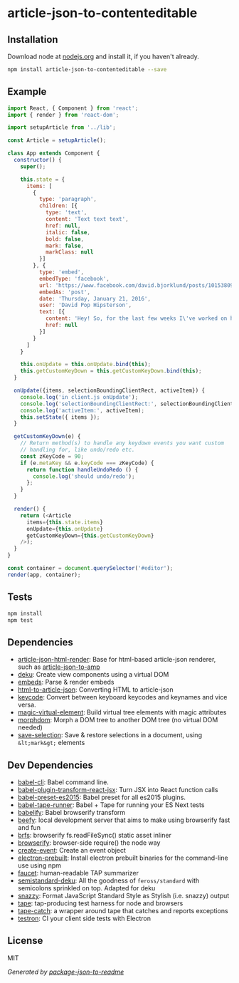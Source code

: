 # article-json-to-contenteditable

## Installation

Download node at [nodejs.org](http://nodejs.org) and install it, if you haven't already.

```sh
npm install article-json-to-contenteditable --save
```
## Example
```js
import React, { Component } from 'react';
import { render } from 'react-dom';

import setupArticle from '../lib';

const Article = setupArticle();

class App extends Component {
  constructor() {
    super();

    this.state = {
      items: [
        {
          type: 'paragraph',
          children: [{
            type: 'text',
            content: 'Text text text',
            href: null,
            italic: false,
            bold: false,
            mark: false,
            markClass: null
          }]
        }, {
          type: 'embed',
          embedType: 'facebook',
          url: 'https://www.facebook.com/david.bjorklund/posts/10153809692501070',
          embedAs: 'post',
          date: 'Thursday, January 21, 2016',
          user: 'David Pop Hipsterson',
          text: [{
            content: 'Hey! So, for the last few weeks I\'ve worked on http://mic.com/ - the new home for mic.com (on desktop) - please take a look :)',
            href: null
          }]
        }
      ]
    }

    this.onUpdate = this.onUpdate.bind(this);
    this.getCustomKeyDown = this.getCustomKeyDown.bind(this);
  }

  onUpdate({items, selectionBoundingClientRect, activeItem}) {
    console.log('in client.js onUpdate');
    console.log('selectionBoundingClientRect:', selectionBoundingClientRect);
    console.log('activeItem:', activeItem);
    this.setState({ items });
  }

  getCustomKeyDown(e) {
    // Return method(s) to handle any keydown events you want custom
    // handling for, like undo/redo etc.
    const zKeyCode = 90;
    if (e.metaKey && e.keyCode === zKeyCode) {
      return function handleUndoRedo () {
        console.log('should undo/redo');
      };
    }
  }

  render() {
    return (<Article
      items={this.state.items}
      onUpdate={this.onUpdate}
      getCustomKeyDown={this.getCustomKeyDown}
    />);
  }
}

const container = document.querySelector('#editor');
render(app, container);

```

## Tests

```sh
npm install
npm test
```

## Dependencies

- [article-json-html-render](https://github.com/micnews/article-json-html-render): Base for html-based article-json renderer, such as [article-json-to-amp](https://www.npmjs.com/package/article-json-to-amp)
- [deku](https://github.com/dekujs/deku): Create view components using a virtual DOM
- [embeds](https://github.com/micnews/embeds): Parse &amp; render embeds
- [html-to-article-json](https://github.com/micnews/html-to-article-json): Converting HTML to article-json
- [keycode](https://github.com/timoxley/keycode): Convert between keyboard keycodes and keynames and vice versa.
- [magic-virtual-element](https://github.com/dekujs/magic-virtual-element): Build virtual tree elements with magic attributes
- [morphdom](https://github.com/patrick-steele-idem/morphdom): Morph a DOM tree to another DOM tree (no virtual DOM needed)
- [save-selection](https://github.com/micnews/save-selection): Save &amp; restore selections in a document, using `&lt;mark&gt;` elements

## Dev Dependencies

- [babel-cli](https://github.com/babel/babel/tree/master/packages): Babel command line.
- [babel-plugin-transform-react-jsx](https://github.com/babel/babel/tree/master/packages): Turn JSX into React function calls
- [babel-preset-es2015](https://github.com/babel/babel/tree/master/packages): Babel preset for all es2015 plugins.
- [babel-tape-runner](https://github.com/wavded/babel-tape-runner): Babel + Tape for running your ES Next tests
- [babelify](https://github.com/babel/babelify): Babel browserify transform
- [beefy](https://github.com/chrisdickinson/beefy): local development server that aims to make using browserify fast and fun
- [brfs](https://github.com/substack/brfs): browserify fs.readFileSync() static asset inliner
- [browserify](https://github.com/substack/node-browserify): browser-side require() the node way
- [create-event](https://github.com/kenany/create-event): Create an event object
- [electron-prebuilt](https://github.com/electron-userland/electron-prebuilt): Install electron prebuilt binaries for the command-line use using npm
- [faucet](https://github.com/substack/faucet): human-readable TAP summarizer
- [semistandard-deku](https://github.com/micnews/semistandard-deku): All the goodness of `feross/standard` with semicolons sprinkled on top. Adapted for deku
- [snazzy](https://github.com/feross/snazzy): Format JavaScript Standard Style as Stylish (i.e. snazzy) output
- [tape](https://github.com/substack/tape): tap-producing test harness for node and browsers
- [tape-catch](https://github.com/michaelrhodes/tape-catch): a wrapper around tape that catches and reports exceptions
- [testron](https://github.com/shama/testron): CI your client side tests with Electron


## License

MIT

_Generated by [package-json-to-readme](https://github.com/zeke/package-json-to-readme)_
